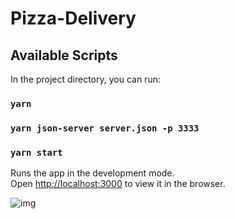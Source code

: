# Pizza-Delivery

## Available Scripts

In the project directory, you can run:

### `yarn`

### `yarn json-server server.json -p 3333`

### `yarn start`

Runs the app in the development mode.\
Open [http://localhost:3000](http://localhost:3000) to view it in the browser.

![img](https://user-images.githubusercontent.com/40903144/128444660-f65073ca-d8f2-45cd-bf18-cbd12c7fa172.png)
